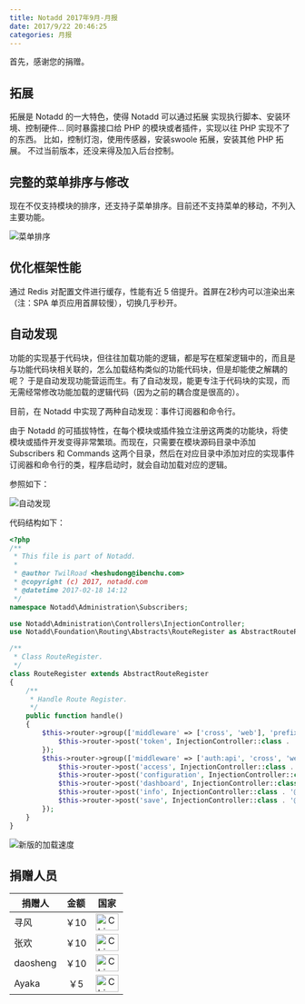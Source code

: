 ```yaml
---
title: Notadd 2017年9月-月报
date: 2017/9/22 20:46:25
categories: 月报  
---
```

首先，感谢您的捐赠。


## 拓展

拓展是 Notadd 的一大特色，使得 Notadd 可以通过拓展 实现执行脚本、安装环境、控制硬件... 同时暴露接口给 PHP 的模块或者插件，实现以往 PHP 实现不了的东西。
比如，控制灯泡，使用传感器，安装swoole 拓展，安装其他 PHP 拓展。
不过当前版本，还没来得及加入后台控制。

## 完整的菜单排序与修改

现在不仅支持模块的排序，还支持子菜单排序。目前还不支持菜单的移动，不列入主要功能。

![菜单排序](/src/img/7.png)

## 优化框架性能

通过 Redis 对配置文件进行缓存，性能有近 5 倍提升。首屏在2秒内可以渲染出来（注：SPA 单页应用首屏较慢），切换几乎秒开。

## 自动发现

功能的实现基于代码块，但往往加载功能的逻辑，都是写在框架逻辑中的，而且是与功能代码块相关联的，怎么加载结构类似的功能代码块，但是却能使之解耦的呢？
于是自动发现功能营运而生。有了自动发现，能更专注于代码块的实现，而无需经常修改功能加载的逻辑代码（因为之前的耦合度是很高的）。

目前，在 Notadd 中实现了两种自动发现：事件订阅器和命令行。

由于 Notadd 的可插拔特性，在每个模块或插件独立注册这两类的功能块，将使模块或插件开发变得非常繁琐。而现在，只需要在模块源码目录中添加 Subscribers 和 Commands 这两个目录，然后在对应目录中添加对应的实现事件订阅器和命令行的类，程序启动时，就会自动加载对应的逻辑。

参照如下：

![自动发现](/src/img/9.png)

代码结构如下：

```php
<?php
/**
 * This file is part of Notadd.
 *
 * @author TwilRoad <heshudong@ibenchu.com>
 * @copyright (c) 2017, notadd.com
 * @datetime 2017-02-18 14:12
 */
namespace Notadd\Administration\Subscribers;

use Notadd\Administration\Controllers\InjectionController;
use Notadd\Foundation\Routing\Abstracts\RouteRegister as AbstractRouteRegister;

/**
 * Class RouteRegister.
 */
class RouteRegister extends AbstractRouteRegister
{
    /**
     * Handle Route Register.
     */
    public function handle()
    {
        $this->router->group(['middleware' => ['cross', 'web'], 'prefix' => 'api/administration'], function () {
            $this->router->post('token', InjectionController::class . '@token');
        });
        $this->router->group(['middleware' => ['auth:api', 'cross', 'web'], 'prefix' => 'api/administration'], function () {
            $this->router->post('access', InjectionController::class . '@access');
            $this->router->post('configuration', InjectionController::class . '@configuration');
            $this->router->post('dashboard', InjectionController::class . '@dashboard');
            $this->router->post('info', InjectionController::class . '@info');
            $this->router->post('save', InjectionController::class . '@save');
        });
    }
}
```

![新版的加载速度](/src/img/7.png)


## 捐赠人员 

捐赠人 | 金额 | 国家
----|:----:|:----:
寻风 | ￥10  | <img src="https://cdn.bootcss.com/flag-icon-css/1.3.0/flags/4x3/cn.svg" width = "40" height = "30" alt="China" align=center />
张欢| ￥10  | <img src="https://cdn.bootcss.com/flag-icon-css/1.3.0/flags/4x3/cn.svg" width = "40" height = "30" alt="China" align=center />
daosheng | ￥10  | <img src="https://cdn.bootcss.com/flag-icon-css/1.3.0/flags/4x3/cn.svg" width = "40" height = "30" alt="China" align=center />
Ayaka | ￥5  | <img src="https://cdn.bootcss.com/flag-icon-css/1.3.0/flags/4x3/cn.svg" width = "40" height = "30" alt="China" align=center />
